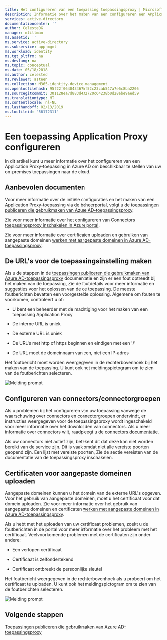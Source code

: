 ```yaml
---
title: Het configureren van een toepassing toepassingsproxy | Microsoft Docs
description: Informatie over het maken van een configureren een APplication Proxy-toepassing in een paar eenvoudige stappen
services: active-directory
documentationcenter: ''
author: CelesteDG
manager: mtillman
ms.assetid: ''
ms.service: active-directory
ms.subservice: app-mgmt
ms.workload: identity
ms.tgt_pltfrm: na
ms.devlang: na
ms.topic: conceptual
ms.date: 05/18/2018
ms.author: celested
ms.reviewer: asteen
ms.collection: M365-identity-device-management
ms.openlocfilehash: 95f22f064043467bf52c23cab547a7e6c8ba2205
ms.sourcegitcommit: 301128ea7d883d432720c64238b0d28ebe9aed59
ms.translationtype: MT
ms.contentlocale: nl-NL
ms.lasthandoff: 02/13/2019
ms.locfileid: "56172311"
---
```

# <a name="how-to-configure-an-application-proxy-application"></a>Een toepassing Application Proxy configureren

In dit artikel kunt u meer informatie over het configureren van een Application Proxy-toepassing in Azure AD om beschikbaar te stellen van uw on-premises toepassingen naar de cloud.

## <a name="recommended-documents"></a>Aanbevolen documenten 

Voor meer informatie over de initiële configuraties en het maken van een Application Proxy-toepassing via de beheerportal, volgt u de [toepassingen publiceren die gebruikmaken van Azure AD-toepassingsproxy](application-proxy-add-on-premises-application.md).

Zie voor meer informatie over het configureren van Connectors [toepassingsproxy inschakelen in Azure portal](application-proxy-add-on-premises-application.md).

Zie voor meer informatie over certificaten uploaden en gebruiken van aangepaste domeinen [werken met aangepaste domeinen in Azure AD-toepassingsproxy](application-proxy-configure-custom-domain.md).

## <a name="create-the-applicationsetting-the-urls"></a>De URL's voor de toepassingsinstelling maken

Als u de stappen in de [toepassingen publiceren die gebruikmaken van Azure AD-toepassingsproxy](application-proxy-add-on-premises-application.md) documentatie en zijn er een fout optreedt bij het maken van de toepassing, Zie de foutdetails voor meer informatie en suggesties voor het oplossen van de de toepassing. De meeste foutberichten bevatten een voorgestelde oplossing. Algemene om fouten te voorkomen, controleert u of:

-   U bent een beheerder met de machtiging voor het maken van een toepassing Application Proxy

-   De interne URL is uniek

-   De externe URL is uniek

-   De URL's met http of https beginnen en eindigen met een '/'

-   De URL moet de domeinnaam van een, niet een IP-adres

Het foutbericht moet worden weergegeven in de rechterbovenhoek bij het maken van de toepassing. U kunt ook het meldingspictogram om te zien van de foutberichten selecteren.

   ![Melding prompt](./media/application-proxy-config-how-to/error-message.png)

## <a name="configure-connectorsconnector-groups"></a>Configureren van connectors/connectorgroepen

Als u problemen bij het configureren van uw toepassing vanwege de waarschuwing over connectors en connectorgroepen ondervindt, er instructies weergegeven voor de toepassingsproxy wordt ingeschakeld voor meer informatie over het downloaden van connectors. Als u meer informatie over connectors wilt, raadpleegt u de [connectors documentatie](application-proxy-connectors.md).

Als uw connectors niet actief zijn, betekent dit dat deze kan niet worden bereikt van de service zijn. Dit is vaak omdat niet alle vereiste poorten geopend zijn. Een lijst met vereiste poorten, Zie de sectie vereisten van de documentatie van de toepassingsproxy inschakelen.

## <a name="upload-certificates-for-custom-domains"></a>Certificaten voor aangepaste domeinen uploaden

Aangepaste domeinen kunnen u het domein van de externe URL's opgeven. Voor het gebruik van aangepaste domeinen, moet u het certificaat voor dat domein uploaden. Zie voor meer informatie over het gebruik van aangepaste domeinen en certificaten [werken met aangepaste domeinen in Azure AD-toepassingsproxy](application-proxy-configure-custom-domain.md). 

Als u hebt met het uploaden van uw certificaat problemen, zoekt u de foutberichten in de portal voor meer informatie over het probleem met het certificaat. Veelvoorkomende problemen met de certificaten zijn onder andere:

-   Een verlopen certificaat

-   Certificaat is zelfondertekend

-   Certificaat ontbreekt de persoonlijke sleutel

Het foutbericht weergegeven in de rechterbovenhoek als u probeert om het certificaat te uploaden. U kunt ook het meldingspictogram om te zien van de foutberichten selecteren.

   ![Melding prompt](./media/application-proxy-config-how-to/error-message2.png)

## <a name="next-steps"></a>Volgende stappen
[Toepassingen publiceren die gebruikmaken van Azure AD-toepassingsproxy](application-proxy-add-on-premises-application.md)
